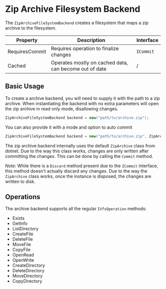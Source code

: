 # Zip Archive Filesystem Backend

The `ZipArchiveFileSystemBackend` creates a filesystem that maps a zip archive to the filesystem.

| Property       | Description                                                          | Interface                 |
|----------------|----------------------------------------------------------------------|---------------------------|
| RequiresCommit | Requires operation to finalize changes                               | `ICommit`                 |
| Cached         | Operates mostly on cached data, can become out of date               | /                         |


## Basic Usage
To create a archive backend, you will need to supply it with the path to a zip archive. When instantiating the
backend with no extra parameters will open the zip archive in read only mode, disallowing changes.

```csharp
ZipArchiveFileSystemBackend backend = new("path/to/archive.zip");
```

You can also provide it with a mode and option to auto commit

```csharp
ZipArchiveFileSystemBackend backend = new("path/to/archive.zip", ZipArchiveMode.Update, true);
```

The zip archive backend internally uses the default `ZipArchive` class from dotnet. Due to the way this class works,
changes are only written after committing the changes. This can be done by calling the `Commit` method.

*Note:* While there is a `Discard` method present due to the `ICommit` interface, this method doesn't actually
discard any changes. Due to the way the `ZipArchive` class works, once the instance is disposed, the changes are
written to disk.

## Operations
The archive backend supports all the regular `IVfsOperation` methods:
* Exists
* GetInfo
* ListDirectory
* CreateFile
* DeleteFile
* MoveFile
* CopyFile
* OpenRead
* OpenWrite
* CreateDirectory
* DeleteDirectory
* MoveDirectory
* CopyDirectory

